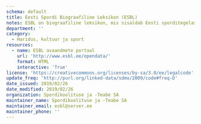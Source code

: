 ```yaml
---
schema: default
title: Eesti Spordi Biograafiline Leksikon (ESBL)
notes: ESBL on biograafiline leksikon, mis sisaldab Eesti sporditegelaste lühielulugusid. Avaandmetena pakume lisaks artikli tekstidele väljavõtte täpsustamist rohkem kui 20 parameetri järgi (spordiala, isiku kategooria, OM osalemine jne).
department: ''
category:
  - Haridus, kultuur ja sport
resources:
  - name: ESBL avaandmete portaal
    url: 'http://www.esbl.ee/opendata/'
    format: HTML
    interactive: 'True'
license: 'https://creativecommons.org/licenses/by-sa/3.0/ee/legalcode'
update_freq: 'http://purl.org/linked-data/sdmx/2009/code#freq-D'
date_issued: 2019/02/26
date_modified: 2019/02/26
organization: Spordikoolituse ja -Teabe SA
maintainer_name: Spordikoolituse ja -Teabe SA
maintainer_email: esbl@server.ee
maintainer_phone: ''
---
```

